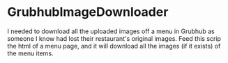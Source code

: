 # GrubhubImageDownloader
I needed to download all the uploaded images off a menu in Grubhub as someone I know had lost their restaurant's original images.
Feed this scrip the html of a menu page, and it will download all the images (if it exists) of the menu items.
